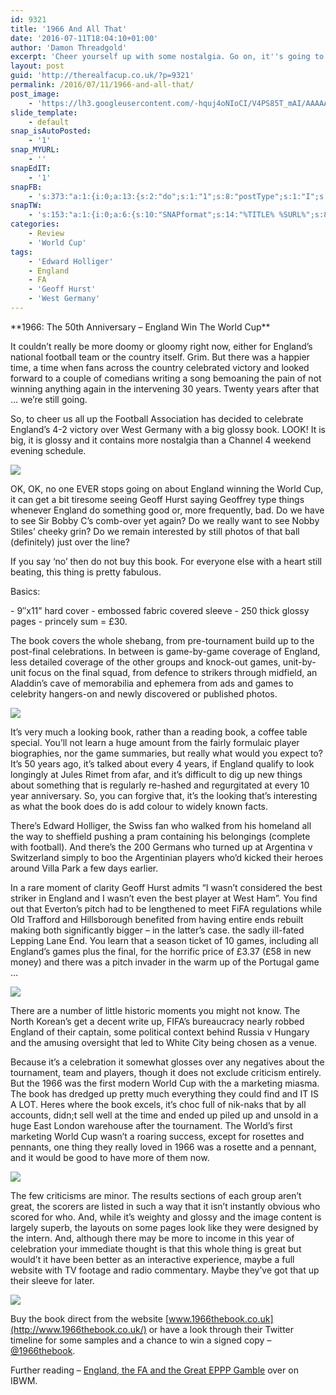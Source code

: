 ```yaml
---
id: 9321
title: '1966 And All That'
date: '2016-07-11T18:04:10+01:00'
author: 'Damon Threadgold'
excerpt: 'Cheer yourself up with some nostalgia. Go on, it''s going to be at least 54 years of hurt.'
layout: post
guid: 'http://therealfacup.co.uk/?p=9321'
permalink: /2016/07/11/1966-and-all-that/
post_image:
    - 'https://lh3.googleusercontent.com/-hquj4oNIoCI/V4PS85T_mAI/AAAAAAAAF7Y/bSf2cQBWjxghRUr4shr3AA4WtAp4I1PAACCo/s720/IMG_0002.jpg'
slide_template:
    - default
snap_isAutoPosted:
    - '1'
snap_MYURL:
    - ''
snapEdIT:
    - '1'
snapFB:
    - 's:373:"a:1:{i:0;a:13:{s:2:"do";s:1:"1";s:8:"postType";s:1:"I";s:10:"AttachPost";s:1:"2";s:10:"SNAPformat";s:15:"%EXCERPT% %URL%";s:9:"isAutoImg";s:1:"A";s:8:"imgToUse";s:0:"";s:9:"isAutoURL";s:1:"A";s:8:"urlToUse";s:0:"";s:4:"doFB";s:1:"1";s:11:"isPrePosted";s:1:"1";s:8:"isPosted";s:1:"1";s:4:"pgID";s:30:"156412412358_10154276082202359";s:5:"pDate";s:19:"2016-07-11 17:04:25";}}";'
snapTW:
    - 's:153:"a:1:{i:0;a:6:{s:10:"SNAPformat";s:14:"%TITLE% %SURL%";s:8:"attchImg";s:1:"0";s:9:"isAutoImg";s:1:"A";s:8:"imgToUse";s:0:"";s:4:"doTW";i:0;s:2:"do";i:0;}}";'
categories:
    - Review
    - 'World Cup'
tags:
    - 'Edward Holliger'
    - England
    - FA
    - 'Geoff Hurst'
    - 'West Germany'
---
```


<div style="text-align: left;">**1966: The 50th Anniversary – England Win The World Cup**

It couldn’t really be more doomy or gloomy right now, either for England’s national football team or the country itself. Grim. But there was a happier time, a time when fans across the country celebrated victory and looked forward to a couple of comedians writing a song bemoaning the pain of not winning anything again in the intervening 30 years. Twenty years after that … we’re still going.

So, to cheer us all up the Football Association has decided to celebrate England’s 4-2 victory over West Germany with a big glossy book. LOOK! It is big, it is glossy and it contains more nostalgia than a Channel 4 weekend evening schedule.

![](https://lh3.googleusercontent.com/-E3OUlDaLXNk/V4POI9qJlkI/AAAAAAAAF64/enJczTXnS6M8uq6vcdZgt8z8tDAeQVd1gCCo/s800/IMG_9999.jpg)

OK, OK, no one EVER stops going on about England winning the World Cup, it can get a bit tiresome seeing Geoff Hurst saying Geoffrey type things whenever England do something good or, more frequently, bad. Do we have to see Sir Bobby C’s comb-over yet again? Do we really want to see Nobby Stiles’ cheeky grin? Do we remain interested by still photos of that ball (definitely) just over the line?

If you say ‘no’ then do not buy this book. For everyone else with a heart still beating, this thing is pretty fabulous.

Basics:

</div>- 9″x11” hard cover
- embossed fabric covered sleeve
- 250 thick glossy pages
- princely sum = £30.

The book covers the whole shebang, from pre-tournament build up to the post-final celebrations. In between is game-by-game coverage of England, less detailed coverage of the other groups and knock-out games, unit-by-unit focus on the final squad, from defence to strikers through midfield, an Aladdin’s cave of memorabilia and ephemera from ads and games to celebrity hangers-on and newly discovered or published photos.

*![](https://lh3.googleusercontent.com/-ZuAhm6GYdPg/V4POFxZgONI/AAAAAAAAF6c/bqALl0vEF24H48qCcjZ0SMPSAFw2AjfDACCo/s800/IMG_0002.jpg)*

It’s very much a looking book, rather than a reading book, a coffee table special. You’ll not learn a huge amount from the fairly formulaic player biographies, nor the game summaries, but really what would you expect to? It’s 50 years ago, it’s talked about every 4 years, if England qualify to look longingly at Jules Rimet from afar, and it’s difficult to dig up new things about something that is regularly re-hashed and regurgitated at every 10 year anniversary. So, you can forgive that, it’s the looking that’s interesting as what the book does do is add colour to widely known facts.

There’s Edward Holliger, the Swiss fan who walked from his homeland all the way to sheffield pushing a pram containing his belongings (complete with football). And there’s the 200 Germans who turned up at Argentina v Switzerland simply to boo the Argentinian players who’d kicked their heroes around Villa Park a few days earlier.

In a rare moment of clarity Geoff Hurst admits “I wasn’t considered the best striker in England and I wasn’t even the best player at West Ham”. You find out that Everton’s pitch had to be lengthened to meet FiFA regulations while Old Trafford and Hillsborough benefited from having entire ends rebuilt making both significantly bigger – in the latter’s case. the sadly ill-fated Lepping Lane End. You learn that a season ticket of 10 games, including all England’s games plus the final, for the horrific price of £3.37 (£58 in new money) and there was a pitch invader in the warm up of the Portugal game …

![](https://lh3.googleusercontent.com/-gektU0jnORA/V4POH4HGJZI/AAAAAAAAF6s/22VxoMz9010up2qfzr7U9KFetrGN3g_GgCCo/s640/IMG_0009.jpg)

There are a number of little historic moments you might not know. The North Korean’s get a decent write up, FIFA’s bureaucracy nearly robbed England of their captain, some political context behind Russia v Hungary and the amusing oversight that led to White City being chosen as a venue.

Because it’s a celebration it somewhat glosses over any negatives about the tournament, team and players, though it does not exclude criticism entirely. But the 1966 was the first modern World Cup with the a marketing miasma. The book has dredged up pretty much everything they could find and IT IS A LOT. Heres where the book excels, it’s choc full of nik-naks that by all accounts, didn;t sell well at the time and ended up piled up and unsold in a huge East London warehouse after the tournament. The World’s first marketing World Cup wasn’t a roaring success, except for rosettes and pennants, one thing they really loved in 1966 was a rosette and a pennant, and it would be good to have more of them now.

![](https://lh3.googleusercontent.com/-u2KfLb12DzA/V4POGwYBzXI/AAAAAAAAF6o/EADiHAciQKYe9G5J9IyK_rFbYe-HT2HgwCCo/s512/IMG_0008.jpg)

The few criticisms are minor. The results sections of each group aren’t great, the scorers are listed in such a way that it isn’t instantly obvious who scored for who. And, while it’s weighty and glossy and the image content is largely superb, the layouts on some pages look like they were designed by the intern. And, although there may be more to income in this year of celebration your immediate thought is that this whole thing is great but would’t it have been better as an interactive experience, maybe a full website with TV footage and radio commentary. Maybe they’ve got that up their sleeve for later.

![](https://lh3.googleusercontent.com/-TntS3mMtvKw/V4POFi24tCI/AAAAAAAAF6Y/ROykSazIf5I3KOnRrxJyNIpLD2_vsqKjQCCo/s912/1966%2B3.jpg)

Buy the book direct from the website [www.1966thebook.co.uk](http://www.1966thebook.co.uk/) or have a look through their Twitter timeline for some samples and a chance to win a signed copy – [@1966thebook](https://twitter.com/1966TheBook).

Further reading – [England, the FA and the Great EPPP Gamble](http://inbedwithmaradona.com/journal/2016/6/30/team-england-the-fa-and-the-great-eppp-gamble) over on IBWM.